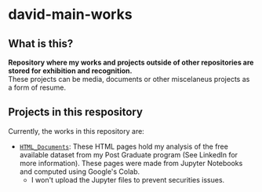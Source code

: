 # david-main-works
## What is this?
**Repository where my works and projects outside of other repositories are stored for exhibition and recognition.**   
These projects can be media, documents or other miscelaneus projects as a form of resume.


## Projects in this respository
Currently, the works in this repository are:
- [`HTML_Documents`](HTML_Docments/Simple_Index.html): These HTML pages hold my analysis of the free available dataset from my Post Graduate program (See LinkedIn for more information). These pages were made from Jupyter Notebooks and computed using Google's Colab.
  - I won't upload the Jupyter files to prevent securities issues.
